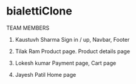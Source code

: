 # bialettiClone

TEAM MEMBERS

1. Kaustuvh Sharma 
    Sign in / up, Navbar, Footer
    
2. Tilak Ram
    Product page. Product details page
    
3. Lokesh kumar
    Payment page, Cart page
    
4. Jayesh Patil	
    Home page
